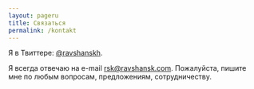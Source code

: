 ```yaml
---
layout: pageru
title: Связаться 
permalink: /kontakt
---
```


Я в Твиттере: [@ravshanskh](https://twitter.com/ravshanskh).  

Я всегда отвечаю на e-mail [rsk@ravshansk.com](mailto:rsk@ravshansk.com). Пожалуйста, пишите мне по любым вопросам, предложениям, сотрудничеству. 
